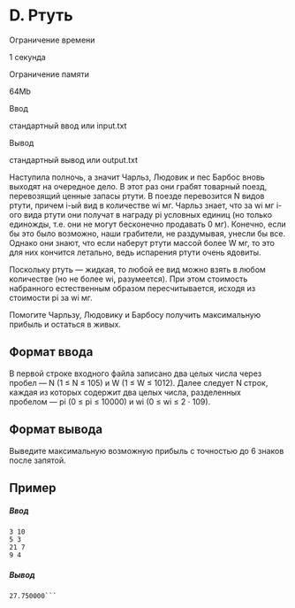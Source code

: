 D. Ртуть
========

Ограничение времени

1 секунда

Ограничение памяти

64Mb

Ввод

стандартный ввод или input.txt

Вывод

стандартный вывод или output.txt

Наступила полночь, а значит Чарльз, Людовик и пес Барбос вновь выходят на очередное дело. В этот раз они грабят товарный поезд, перевозящий ценные запасы ртути. В поезде перевозится N видов ртути, причем i\-ый вид в количестве wi мг. Чарльз знает, что за wi мг i\-ого вида ртути они получат в награду pi условных единиц (но только единожды, т.е. они не могут бесконечно продавать 0 мг). Конечно, если бы это было возможно, наши грабители, не раздумывая, унесли бы все. Однако они знают, что если наберут ртути массой более W мг, то это для них кончится летально, ведь испарения ртути очень ядовиты.

Поскольку ртуть — жидкая, то любой ее вид можно взять в любом количестве (но не более wi, разумеется). При этом стоимость набранного естественным образом пересчитывается, исходя из стоимости pi за wi мг.

Помогите Чарльзу, Людовику и Барбосу получить максимальную прибыль и остаться в живых.

Формат ввода
------------

В первой строке входного файла записано два целых числа через пробел — N (1 ≤ N ≤ 105) и W (1 ≤ W ≤ 1012). Далее следует N строк, каждая из которых содержит два целых числа, разделенных пробелом — pi (0 ≤ pi ≤ 10000) и wi (0 ≤ wi ≤ 2 ⋅ 109).

Формат вывода
-------------

Выведите максимальную возможную прибыль с точностью до 6 знаков после запятой.

Пример
------

##### Ввод

```
3 10
5 3
21 7
9 4
```

##### Вывод

```
27.750000```